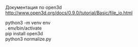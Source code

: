 Документация по open3d
http://www.open3d.org/docs/0.9.0/tutorial/Basic/file_io.html

python3 -m venv env  
. env/bin/activate  
pip install open3d  
python3 normalize.py
